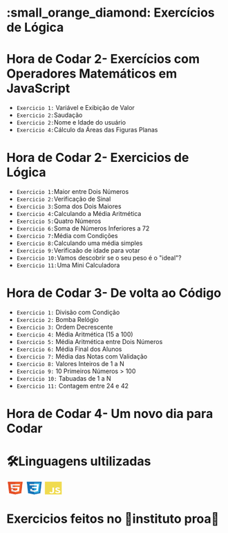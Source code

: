 
<h1>:small_orange_diamond: Exercícios de Lógica </h1>

<h1>Hora de Codar 2- Exercícios com Operadores Matemáticos em JavaScript</h1>

- `Exercicio 1:` Variável e Exibição de Valor
- `Exercicio 2:`Saudação
- `Exercicio 2:`Nome e Idade do usuário
- `Exercicio 4:`Cálculo da Áreas das Figuras Planas

<h1>Hora de Codar 2- Exercicios de Lógica</h1>

- `Exercicio 1:`Maior entre Dois Números
- `Exercicio 2:`Verificação de Sinal
- `Exercicio 3:`Soma dos Dois Maiores
- `Exercicio 4:`Calculando a Média Aritmética
- `Exercicio 5:`Quatro Números
- `Exercicio 6:`Soma de Números Inferiores a 72
- `Exercicio 7:`Média com Condições
- `Exercicio 8:`Calculando uma média simples 
- `Exercicio 9:`Verificaão de idade para votar
- `Exercicio 10:`Vamos descobrir se o seu peso é o "ideal"?
- `Exercicio 11:`Uma Mini Calculadora

<h1>Hora de Codar 3- De volta ao Código</h1>

- `Exercicio 1:` Divisão com Condição
- `Exercicio 2:` Bomba Relógio
- `Exercicio 3:` Ordem Decrescente
- `Exercicio 4:` Média Aritmética (15 a 100)
- `Exercicio 5:` Média Aritmética entre Dois Números
- `Exercicio 6:` Média Final dos Alunos
- `Exercicio 7:` Média das Notas com Validação
- `Exercicio 8:` Valores Inteiros de 1 a N
- `Exercicio 9:` 10 Primeiros Números > 100
- `Exercicio 10:` Tabuadas de 1 a N
- `Exercicio 11:` Contagem entre 24 e 42

<h1>Hora de Codar 4- Um novo dia para Codar</h1>






# 🛠️Linguagens ultilizadas

<img align="center" alt="HTML" height="30" width="40" src="https://raw.githubusercontent.com/devicons/devicon/master/icons/html5/html5-original.svg">
<img align="center" alt="CSS" height="30" width="40" src="https://raw.githubusercontent.com/devicons/devicon/master/icons/css3/css3-original.svg">
<img align="center" alt="Js" height="30" width="40" src="https://raw.githubusercontent.com/devicons/devicon/master/icons/javascript/javascript-plain.svg">


 <h1> Exercicios feitos no 💙instituto proa💙</h1>
